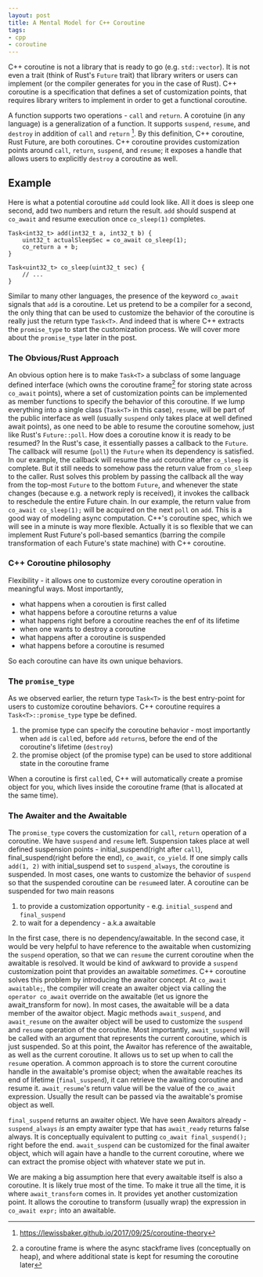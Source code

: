 ```yaml
---
layout: post
title: A Mental Model for C++ Coroutine
tags:
- cpp
- coroutine
---
```


C++ coroutine is not a library that is ready to go (e.g. `std::vector`). It is not even a trait (think of Rust's `Future` trait) that library writers or users can implement (or the compiler generates for you in the case of Rust). C++ coroutine is a specification that defines a set of customization points, that requires library writers to implement in order to get a functional coroutine.

A function supports two operations - `call` and `return`. A corotuine (in any language) is a generalization of a function. It supports `suspend`, `resume`, and `destroy` in addition of `call` and `return` [^1]. By this definition, C++ coroutine, Rust Future, are both coroutines. C++ coroutine provides customization points around `call`, `return`, `suspend`, and `resume`; it exposes a handle that allows users to explicitly `destroy` a coroutine as well.

## Example

Here is what a potential coroutine `add` could look like. All it does is sleep one second, add two numbers and return the result. `add` should suspend at `co_await` and resume execution once `co_sleep(1)` completes.

    Task<int32_t> add(int32_t a, int32_t b) {
        uint32_t actualSleepSec = co_await co_sleep(1);
        co_return a + b;
    }

    Task<uint32_t> co_sleep(uint32_t sec) {
        // ...
    }


Similar to many other languages, the presence of the keyword `co_await` signals that `add` is a coroutine. Let us pretend to be a compiler for a second, the only thing that can be used to customize the behavior of the coroutine is really just the return type `Task<T>`. And indeed that is where C++ extracts the `promise_type` to start the customization process. We will cover more about the `promise_type` later in the post.

### The Obvious/Rust Approach
An obvious option here is to make `Task<T>` a subclass of some language defined interface (which owns the coroutine frame[^2] for storing state across `co_await` points), where a set of customization points can be implemented as member functions to specify the behavior of this coroutine. If we lump everything into a single class (`Task<T>` in this case), `resume`, will be part of the public interface as well (usually `suspend` only takes place at well defined await points), as one need to be able to resume the coroutine somehow, just like Rust's `Future::poll`. How does a coroutine know it is ready to be resumed? In the Rust's case, it essentially passes a callback to the `Future`. The callback will resume (`poll`) the `Future` when its dependency is satisfied. In our example, the callback will resume the `add` coroutine after `co_sleep` is complete. But it still needs to somehow pass the return value from `co_sleep` to the caller. Rust solves this problem by passing the callback all the way from the top-most `Future` to the bottom `Future`, and whenever the state changes (because e.g. a network reply is received), it invokes the callback to reschedule the entire Future chain. In our example, the return value from `co_await co_sleep(1);` will be acquired on the next `poll` on `add`. This is a good way of modeling async computation. C++'s coroutine spec, which we will see in a minute is way more flexible. Actually it is so flexible that we can implement Rust Future's poll-based semantics (barring the compile transformation of each Future's state machine) with C++ coroutine.

### C++ Coroutine philosophy
Flexibility - it allows one to customize every coroutine operation in meaningful ways. Most importantly,
- what happens when a coroutien is first called
- what happens before a coroutine returns a value
- what happens right before a coroutine reaches the enf of its lifetime
- when one wants to destroy a coroutine
- what happens after a coroutine is suspended
- what happens before a coroutine is resumed

So each coroutine can have its own unique behaviors.

### The `promise_type`
As we observed earlier, the return type `Task<T>` is the best entry-point for users to customize coroutine behaviors. C++ coroutine requires a `Task<T>::promise_type` type be defined.
1. the promise type can specify the coroutine behavior - most importantly when `add` is `call`ed, before `add` `return`s, before the end of the coroutine's lifetime (`destroy`)
2. the promise object (of the promise type) can be used to store additional state in the coroutine frame

When a coroutine is first `call`ed, C++ will automatically create a promise object for you, which lives inside the coroutine frame (that is allocated at the same time). 

### The Awaiter and the Awaitable
The `promise_type` covers the customization for `call`, `return` operation of a coroutine. We have `suspend` and `resume` left. Suspension takes place at well defined suspension points - initial_suspend(right after `call`), final_suspend(right before the end), `co_await`, `co_yield`. If one simply calls `add(1, 2)` with initial_suspend set to `suspend_always`, the coroutine is suspended. In most cases, one wants to customize the behavior of `suspend` so that the suspended coroutine can be `resume`ed later. A coroutine can be suspended for two main reasons
1. to provide a customization opportunity - e.g. `initial_suspend` and `final_suspend`
2. to wait for a dependency - a.k.a awaitable

In the first case, there is no dependency/awaitable. In the second case, it would be very helpful to have reference to the awaitable when customizing the `suspend` operation, so that we can `resume` the current coroutine when the awaitable is resolved. It would be kind of awkward to provide a `suspend` customization point that provides an awaitable _sometimes_. C++ coroutine solves this problem by introducing the awaitor concept. At `co_await awaitable;`, the compiler will create an awaiter object via calling the `operator co_await` override on the awaitable (let us ignore the await_transform for now). In most cases, the awaitable will be a data member of the awaitor object. Magic methods `await_suspend`, and `await_resume` on the awaiter object will be used to customize the `suspend` and `resume` operation of the coroutine. Most importantly, `await_suspend` will be called with an argument that represents the current coroutine, which is just suspended. So at this point, the Awaitor has reference of the awaitable, as well as the current coroutine. It allows us to set up when to call the `resume` operation. A common approach is to store the current coroutine handle in the awaitable's promise object; when the awaitable reaches its end of lifetime (`final_suspend`), it can retrieve the awaiting coroutine and resume it. `await_resume`'s return value will be the value of the `co_await` expression. Usually the result can be passed via the awaitable's promise object as well.

`final_suspend` returns an awaiter object. We have seen Awaitors already - `suspend_always` _is_ an empty awaiter type that has `await_ready` returns false always. It is conceptually equivalent to putting `co_await final_suspend();` right before the end. `await_suspend` can be customized for the final awaiter object, which will again have a handle to the current coroutine, where we can extract the promise object with whatever state we put in.

We are making a big assumption here that every awaitable itself is also a coroutine. It is likely true most of the time. To make it true all the time, it is where `await_transform` comes in. It provides yet another customization point. It allows the coroutine to transform (usually wrap) the expression in `co_await expr;` into an awaitable.


[^1]: https://lewissbaker.github.io/2017/09/25/coroutine-theory
[^2]: a coroutine frame is where the async stackframe lives (conceptually on heap), and where additional state is kept for resuming the coroutine later
